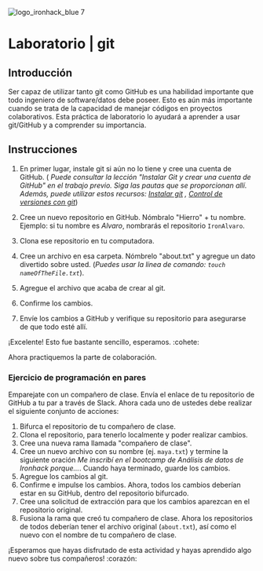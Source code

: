 ![logo_ironhack_blue 7](https://user-images.githubusercontent.com/23629340/40541063-a07a0a8a-601a-11e8-91b5-2f13e4e6b441.png)

# Laboratorio | git

## Introducción

Ser capaz de utilizar tanto git como GitHub es una habilidad importante que todo ingeniero de software/datos debe poseer. Esto es aún más importante cuando se trata de la capacidad de manejar códigos en proyectos colaborativos. Esta práctica de laboratorio lo ayudará a aprender a usar git/GitHub y a comprender su importancia.

## Instrucciones

1. En primer lugar, instale git si aún no lo tiene y cree una cuenta de GitHub. ( _Puede consultar la lección "Instalar Git y crear una cuenta de GitHub" en el trabajo previo. Siga las pautas que se proporcionan allí. Además, puede utilizar estos recursos: [Instalar git](https://git-scm.com/downloads) , [Control de versiones con git](http://swcarpentry.github.io/git-novice/)_)

2. Cree un nuevo repositorio en GitHub. Nómbralo "Hierro" + tu nombre. Ejemplo: si tu nombre es _Alvaro_, nombrarás el repositorio `IronAlvaro`.
3. Clona ese repositorio en tu computadora.
4. Cree un archivo en esa carpeta. Nómbrelo "about.txt" y agregue un dato divertido sobre usted. (_Puedes usar la línea de comando: `touch nameOfTheFile.txt`_).
5. Agregue el archivo que acaba de crear al git.
6. Confirme los cambios.
7. Envíe los cambios a GitHub y verifique su repositorio para asegurarse de que todo esté allí.

¡Excelente! Esto fue bastante sencillo, esperamos. :cohete:

Ahora practiquemos la parte de colaboración.

### Ejercicio de programación en pares

Emparejate con un compañero de clase. Envía el enlace de tu repositorio de GitHub a tu par a través de Slack. Ahora cada uno de ustedes debe realizar el siguiente conjunto de acciones:

1. Bifurca el repositorio de tu compañero de clase.
2. Clona el repositorio, para tenerlo localmente y poder realizar cambios.
3. Cree una nueva rama llamada "compañero de clase".
4. Cree un nuevo archivo con su nombre (ej. `maya.txt`) y termine la siguiente oración _Me inscribí en el bootcamp de Análisis de datos de Ironhack porque..._. Cuando haya terminado, guarde los cambios.
5. Agregue los cambios al git.
6. Confirme e impulse los cambios. Ahora, todos los cambios deberían estar en su GitHub, dentro del repositorio bifurcado.
7. Cree una solicitud de extracción para que los cambios aparezcan en el repositorio original.
8. Fusiona la rama que creó tu compañero de clase. Ahora los repositorios de todos deberían tener el archivo original (`about.txt`), así como el nuevo con el nombre de tu compañero de clase.

¡Esperamos que hayas disfrutado de esta actividad y hayas aprendido algo nuevo sobre tus compañeros! :corazón:
